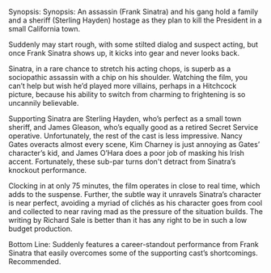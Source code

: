 Synopsis: Synopsis: An assassin (Frank Sinatra) and his gang hold a family and a sheriff (Sterling Hayden) hostage as they plan to kill the President in a small California town.

Suddenly may start rough, with some stilted dialog and suspect acting, but once Frank Sinatra shows up, it kicks into gear and never looks back.

Sinatra, in a rare chance to stretch his acting chops, is superb as a sociopathic assassin with a chip on his shoulder.  Watching the film, you can’t help but wish he’d played more villains, perhaps in a Hitchcock picture, because his ability to switch from charming to frightening is so uncannily believable. 

Supporting Sinatra are Sterling Hayden, who’s perfect as a small town sheriff, and James Gleason, who’s equally good as a retired Secret Service operative.  Unfortunately, the rest of the cast is less impressive.  Nancy Gates overacts almost every scene, Kim Charney is just annoying as Gates’ character’s kid, and James O’Hara does a poor job of masking his Irish accent.  Fortunately, these sub-par turns don't detract from Sinatra’s knockout performance.

Clocking in at only 75 minutes, the film operates in close to real time, which adds to the suspense.  Further, the subtle way it unravels Sinatra’s character is near perfect, avoiding a myriad of clichés as his character goes from cool and collected to near raving mad as the pressure of the situation builds.  The writing by Richard Sale is better than it has any right to be in such a low budget production.

Bottom Line: Suddenly features a career-standout performance from Frank Sinatra that easily overcomes some of the supporting cast’s shortcomings.  Recommended.




